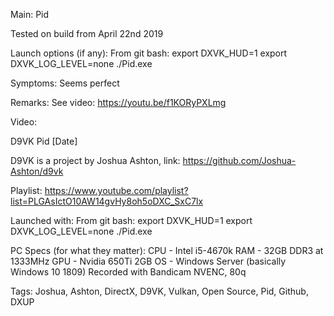 Main:
Pid

Tested on build from April 22nd 2019

Launch options (if any):
From git bash:
export DXVK_HUD=1
export DXVK_LOG_LEVEL=none
./Pid.exe

Symptoms:
Seems perfect

Remarks:
See video:
https://youtu.be/f1KORyPXLmg



Video:

D9VK Pid [Date]

D9VK is a project by Joshua Ashton, link:
https://github.com/Joshua-Ashton/d9vk

Playlist:
https://www.youtube.com/playlist?list=PLGAsIctO10AW14gvHy8oh5oDXC_SxC7lx

Launched with:
From git bash:
export DXVK_HUD=1
export DXVK_LOG_LEVEL=none
./Pid.exe

PC Specs (for what they matter):
CPU - Intel i5-4670k
RAM - 32GB DDR3 at 1333MHz
GPU - Nvidia 650Ti 2GB
OS - Windows Server (basically Windows 10 1809)
Recorded with Bandicam NVENC, 80q


Tags:
Joshua, Ashton, DirectX, D9VK, Vulkan, Open Source, Pid, Github, DXUP
